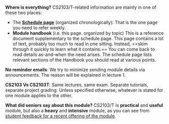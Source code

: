 **Where is everything?** CS2103/T-related information are mainly in one of these two places:

* The **[Schedule page](index.html)** (organized chronologically): That is the one page you need to refer weekly.
* **Module handbook** (i.e. this page. organized by topic) This is a reference document supplementary to the schedule page. This page contains a lot of text, probably too much to read in one sitting. Instead, ==skim through it quickly to learn what it contains.== You can come back to read details as-and-when the need arises. The schedule page lists relevant sections of the Handbook you should read at various points.

**No reminder emails**: We try to minimize sending module details via announcements. The reason will be explained in lecture 1.

**CS2103 Vs CS2103T**: Same lectures, same exam. Separate tutorials, separate project grading. Unless specified otherwise, whatever is stated for one module applies to the other.

**What did seniors say about this module?** CS2103/T is **practical** and **useful** module, but also a **heavy** and **intensive** module, as you can see from [student feedback for a recent offering of the module]().
